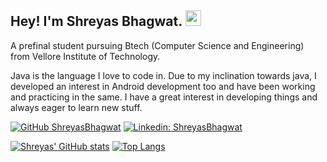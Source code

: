 

## Hey! I'm Shreyas Bhagwat. <img src="https://media.giphy.com/media/hvRJCLFzcasrR4ia7z/giphy.gif" width="25px">
A prefinal student pursuing Btech (Computer Science and Engineering) from Vellore Institute of Technology.

Java is the language I love to code in. Due to my inclination towards java, I developed an interest in Android development too and have been working and practicing in the same.
I have a great interest in developing things and always eager to learn new stuff.

[![GitHub ShreyasBhagwat](https://img.shields.io/github/followers/ShreyasBhagwat?label=follow&style=social)](https://github.com/ShreyasBhagwat)
[![Linkedin: ShreyasBhagwat](https://img.shields.io/badge/-shreyas%20bhagwat%2001-blue?style=flat-square&logo=Linkedin&logoColor=white&link=https://www.linkedin.com/in/shreyas-bhagwat-01/)](https://www.linkedin.com/in/shreyas-bhagwat-01/)


[![Shreyas' GitHub stats](https://github-readme-stats.vercel.app/api?username=shreyasbhagwat&hide=issues&count_private=true&show_icons=true&theme=calm)](https://github.com/shreyasbhagwat/github-readme-stats)
[![Top Langs](https://github-readme-stats.vercel.app/api/top-langs/?username=shreyasbhagwat&layout=compact&theme=calm)](https://github.com/shreyasbhagwat/github-readme-stats)


